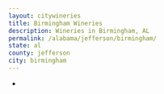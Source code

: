 ```yaml
---
layout: citywineries
title: Birmingham Wineries
description: Wineries in Birmingham, AL
permalink: /alabama/jefferson/birmingham/
state: al
county: jefferson
city: birmingham
---
```

-
